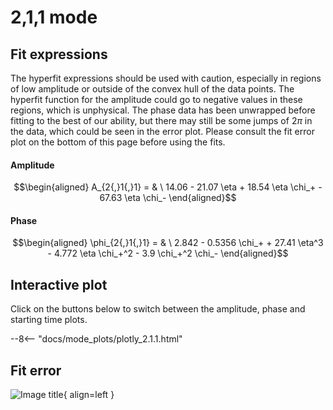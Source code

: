 
# 2,1,1 mode

## Fit expressions

The hyperfit expressions should be used with caution, especially in regions of low amplitude or outside of the convex hull of the data points.
The hyperfit function for the amplitude could go to negative values in these regions, which is unphysical.
The phase data has been unwrapped before fitting to the best of our ability, but there may still be some jumps of $2\pi$ in the data, which could be seen in the error plot.
Please consult the fit error plot on the bottom of this page before using the fits.

#### Amplitude
$$\begin{aligned}
A_{2{,}1{,}1} = & \ 14.06 - 21.07 \eta + 18.54 \eta \chi_+ - 67.63 \eta \chi_-
\end{aligned}$$

#### Phase
$$\begin{aligned}
\phi_{2{,}1{,}1} = & \ 2.842 - 0.5356 \chi_+ + 27.41 \eta^3 - 4.772 \eta \chi_+^2 - 3.9 \chi_+^2 \chi_-
\end{aligned}$$


## Interactive plot

Click on the buttons below to switch between the amplitude, phase and starting time plots.

--8<-- "docs/mode_plots/plotly_2.1.1.html"


## Fit error

![Image title](../mode_plots/fit_err_2.1.1.png){ align=left }
    